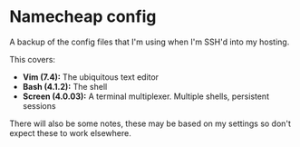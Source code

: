 # Namecheap config

A backup of the config files that I'm using when I'm SSH'd into my hosting.

This covers:

- **Vim (7.4):** The ubiquitous text editor
- **Bash (4.1.2):** The shell
- **Screen (4.0.03):** A terminal multiplexer. Multiple shells, persistent sessions

There will also be some notes, these may be based on my settings so don't expect these to work elsewhere. 
